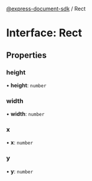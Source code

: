[@express-document-sdk](../overview.md) / Rect

# Interface: Rect

## Properties

### height

• **height**: `number`

<HorizontalLine />

### width

• **width**: `number`

<HorizontalLine />

### x

• **x**: `number`

<HorizontalLine />

### y

• **y**: `number`
